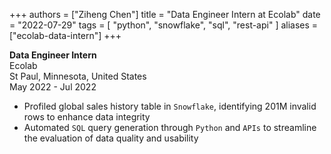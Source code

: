 +++
authors = ["Ziheng Chen"]
title = "Data Engineer Intern at Ecolab"
date = "2022-07-29"
tags = [
    "python", "snowflake", "sql", 
    "rest-api"
]
aliases = ["ecolab-data-intern"]
+++
 
**Data Engineer Intern**  
Ecolab  
St Paul, Minnesota, United States  
May 2022 - Jul 2022  
- Profiled global sales history table in `Snowflake`, identifying 201M invalid rows to enhance data integrity
- Automated `SQL` query generation through `Python` and `APIs` to streamline the evaluation of data quality and usability


